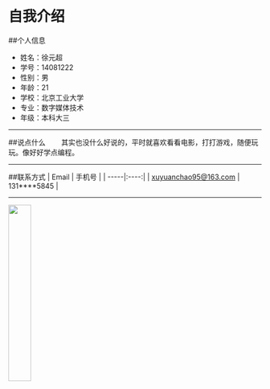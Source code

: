 # 自我介绍
##个人信息
* 姓名：徐元超
* 学号：14081222
* 性别：男
* 年龄：21
* 学校：北京工业大学
* 专业：数字媒体技术
* 年级：本科大三

-----------------------------------
##说点什么
&#160; &#160; &#160; &#160;其实也没什么好说的，平时就喜欢看看电影，打打游戏，随便玩玩。像好好学点编程。

-----------------------------------
##联系方式
| Email | 手机号 |
| -----|:----:|
| [xuyuanchao95@163.com]()    | 131****5845    |

-----------------------------------
<img src="https://ss0.bdstatic.com/94oJfD_bAAcT8t7mm9GUKT-xh_/timg?image&quality=100&size=b4000_4000&sec=1474275032&di=bb124f7d8cd6b5ad51a4ef3df6e6aba4&src=http://pic75.nipic.com/file/20150818/21611164_132743904409_2.jpg" width="30%" height="30%" />




